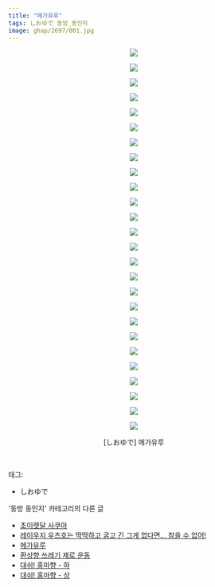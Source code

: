 ```yaml
---
title: "메가유루"
tags: しおゆで 동방_동인지
image: ghap/2697/001.jpg
---
```

<div class="article">
<p style="text-align: center; clear: none; float: none;"><img src="{{ site.nasurl }}/ghap/2697/001.jpg"/></p>
<p style="text-align: center; clear: none; float: none;"><img src="{{ site.nasurl }}/ghap/2697/002.jpg"/></p>
<p style="text-align: center; clear: none; float: none;"><img src="{{ site.nasurl }}/ghap/2697/003.jpg"/></p>
<p style="text-align: center; clear: none; float: none;"><img src="{{ site.nasurl }}/ghap/2697/004.jpg"/></p>
<p style="text-align: center; clear: none; float: none;"><img src="{{ site.nasurl }}/ghap/2697/005.jpg"/></p>
<p style="text-align: center; clear: none; float: none;"><img src="{{ site.nasurl }}/ghap/2697/006.jpg"/></p>
<p style="text-align: center; clear: none; float: none;"><img src="{{ site.nasurl }}/ghap/2697/007.jpg"/></p>
<p style="text-align: center; clear: none; float: none;"><img src="{{ site.nasurl }}/ghap/2697/008.jpg"/></p>
<p style="text-align: center; clear: none; float: none;"><img src="{{ site.nasurl }}/ghap/2697/009.jpg"/></p>
<p style="text-align: center; clear: none; float: none;"><img src="{{ site.nasurl }}/ghap/2697/010.jpg"/></p>
<p style="text-align: center; clear: none; float: none;"><img src="{{ site.nasurl }}/ghap/2697/011.jpg"/></p>
<p style="text-align: center; clear: none; float: none;"><img src="{{ site.nasurl }}/ghap/2697/012.jpg"/></p>
<p style="text-align: center; clear: none; float: none;"><img src="{{ site.nasurl }}/ghap/2697/013.jpg"/></p>
<p style="text-align: center; clear: none; float: none;"><img src="{{ site.nasurl }}/ghap/2697/014.jpg"/></p>
<p style="text-align: center; clear: none; float: none;"><img src="{{ site.nasurl }}/ghap/2697/015.jpg"/></p>
<p style="text-align: center; clear: none; float: none;"><img src="{{ site.nasurl }}/ghap/2697/016.jpg"/></p>
<p style="text-align: center; clear: none; float: none;"><img src="{{ site.nasurl }}/ghap/2697/017.jpg"/></p>
<p style="text-align: center; clear: none; float: none;"><img src="{{ site.nasurl }}/ghap/2697/018.jpg"/></p>
<p style="text-align: center; clear: none; float: none;"><img src="{{ site.nasurl }}/ghap/2697/019.jpg"/></p>
<p style="text-align: center; clear: none; float: none;"><img src="{{ site.nasurl }}/ghap/2697/020.jpg"/></p>
<p style="text-align: center; clear: none; float: none;"><img src="{{ site.nasurl }}/ghap/2697/021.jpg"/></p>
<p style="text-align: center; clear: none; float: none;"><img src="{{ site.nasurl }}/ghap/2697/022.jpg"/></p>
<p style="text-align: center; clear: none; float: none;"><img src="{{ site.nasurl }}/ghap/2697/023.jpg"/></p>
<p style="text-align: center; clear: none; float: none;"><img src="{{ site.nasurl }}/ghap/2697/024.jpg"/></p>
<p style="text-align: center; clear: none; float: none;"><img src="{{ site.nasurl }}/ghap/2697/025.jpg"/></p>
<p style="text-align: center; clear: none; float: none;"><img src="{{ site.nasurl }}/ghap/2697/026.jpg"/></p>
<p style="text-align: center; clear: none; float: none;">[しおゆで] 메가유루</p>
<p><br/></p>
</div><div class="tagTrail">
<p>태그: </p>
<ul>
<li>しおゆで</li>
</ul>
</div><div class="another">
<p>'동방 동인지' 카테고리의 다른 글</p>
<ul>
<li><a href="/2016-10-30-ghap_2700">초이렛달 사쿠야</a></li>
<li><a href="/2016-10-30-ghap_2698">레이우지 우츠호는 딱딱하고 굵고 긴 그게 없다면... 참을 수 없어!</a></li>
<li><a href="/2016-10-30-ghap_2697">메가유루</a></li>
<li><a href="/2016-10-30-ghap_2696">환상향 쓰레기 제로 운동</a></li>
<li><a href="/2016-10-30-ghap_2695">대쉬! 홍마향 - 하</a></li>
<li><a href="/2016-10-30-ghap_2694">대쉬! 홍마향 - 상</a></li>
</ul>
</div><div class="cb_module cb_fluid">
<div class="cb_wrt cb_profile">
</div><!-- commentList close -->
</div>